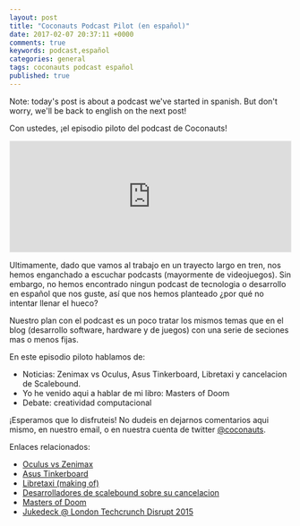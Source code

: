 ```yaml
---
layout: post
title: "Coconauts Podcast Pilot (en español)"
date: 2017-02-07 20:37:11 +0000
comments: true
keywords: podcast,español
categories: general
tags: coconauts podcast español
published: true
---
```


Note: today's post is about a podcast we've started in spanish.
But don't worry, we'll be back to english on the next post!

Con ustedes, ¡el episodio piloto del podcast de Coconauts!

<iframe id='audio_16881889' frameborder='0' allowfullscreen='' scrolling='no' height='200' style='border:1px solid #EEE; box-sizing:border-box; width:100%;' src="https://gb.ivoox.com/es/player_ej_16881889_4_1.html?c1=ff6600"></iframe>

Ultimamente, dado que vamos al trabajo en un trayecto largo en tren, nos hemos
enganchado a escuchar podcasts (mayormente de videojuegos). Sin embargo,
no hemos encontrado ningun podcast de tecnologia o desarrollo en español
que nos guste, así que nos hemos planteado ¿por qué no intentar llenar el hueco?

<!--more-->

Nuestro plan con el podcast es un poco tratar los mismos temas que en el blog
(desarrollo software, hardware y de juegos) con una serie de seciones
mas o menos fijas.

En este episodio piloto hablamos de:

- Noticias: Zenimax vs Oculus, Asus Tinkerboard, Libretaxi y cancelacion de Scalebound.
- Yo he venido aqui a hablar de mi libro: Masters of Doom
- Debate: creatividad computacional

¡Esperamos que lo disfruteis! No dudeis en dejarnos comentarios aqui mismo,
en nuestro email, o en nuestra cuenta de twitter [@coconauts](https://twitter.com/coconauts).

Enlaces relacionados:

- [Oculus vs Zenimax](http://www.polygon.com/2017/2/1/14474198/oculus-lawsuit-verdict)
- [Asus Tinkerboard](https://www.engadget.com/2017/01/23/asus-tinker-board/)
- [Libretaxi (making of)](https://medium.com/@romanpushkin/how-i-made-uber-like-app-in-no-time-with-javascript-and-secret-sauce-94ef9120c7f6#.cc6jss25p)
- [Desarrolladores de scalebound sobre su cancelacion](http://uk.ign.com/articles/2017/01/11/scalebound-cancellation-developers-comment-on-the-situation)
- [Masters of Doom](https://www.amazon.es/Masters-Doom-Created-Transformed-Culture/dp/0749924896/ref=sr_1_1?ie=UTF8&qid=1486501773&sr=8-1&keywords=masters+of+doom)
- [Jukedeck @ London Techcrunch Disrupt 2015](https://www.youtube.com/watch?v=YY2FPWWc_Sk)
